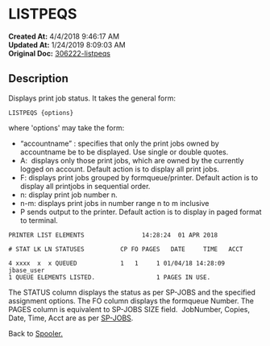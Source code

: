 # LISTPEQS

**Created At:** 4/4/2018 9:46:17 AM  
**Updated At:** 1/24/2019 8:09:03 AM  
**Original Doc:** [306222-listpeqs](https://docs.jbase.com/44205-spooler/306222-listpeqs)  


## Description 

Displays print job status. It takes the general form:

```
LISTPEQS {options}
```

where 'options' may take the form:

- “accountname” : specifies that only the print jobs owned by accountname be to be displayed. Use single or double quotes.
- A:  displays only those print jobs, which are owned by the currently logged on account. Default action is to display all print jobs.
- F: displays print jobs grouped by formqueue/printer. Default action is to display all printjobs in sequential order.
- n: display print job number n.
- n-m: displays print jobs in number range n to m inclusive
- P sends output to the printer. Default action is to display in paged format to terminal.




```
PRINTER LIST ELEMENTS                14:28:24  01 APR 2018

# STAT LK LN STATUSES          CP FO PAGES   DATE     TIME   ACCT

4 xxxx  x  x QUEUED            1   1     1 01/04/18 14:28:09 jbase_user
1 QUEUE ELEMENTS LISTED.                 1 PAGES IN USE.
```

The STATUS column displays the status as per SP-JOBS and the specified assignment options. The FO column displays the formqueue Number. The PAGES column is equivalent to SP-JOBS SIZE field.  JobNumber, Copies, Date, Time, Acct are as per [SP-JOBS](./../sp-jobs).



Back to [Spooler.](./../jbase-spooler)

